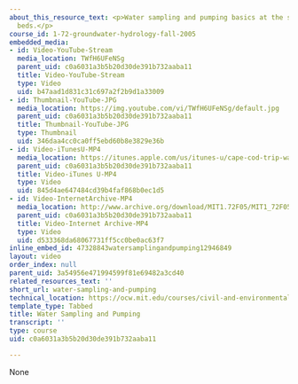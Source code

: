 ```yaml
---
about_this_resource_text: <p>Water sampling and pumping basics at the sewage disposal
  beds.</p>
course_id: 1-72-groundwater-hydrology-fall-2005
embedded_media:
- id: Video-YouTube-Stream
  media_location: TWfH6UFeNSg
  parent_uid: c0a6031a3b5b20d30de391b732aaba11
  title: Video-YouTube-Stream
  type: Video
  uid: b47aad1d831c31c697a2f2b9d1a33009
- id: Thumbnail-YouTube-JPG
  media_location: https://img.youtube.com/vi/TWfH6UFeNSg/default.jpg
  parent_uid: c0a6031a3b5b20d30de391b732aaba11
  title: Thumbnail-YouTube-JPG
  type: Thumbnail
  uid: 346daa4cc0ca0ff5ebd60b8e3829e36b
- id: Video-iTunesU-MP4
  media_location: https://itunes.apple.com/us/itunes-u/cape-cod-trip-water-sampling/id626973433?i=139922924
  parent_uid: c0a6031a3b5b20d30de391b732aaba11
  title: Video-iTunes U-MP4
  type: Video
  uid: 845d4ae647484cd39b4faf868b0ec1d5
- id: Video-InternetArchive-MP4
  media_location: http://www.archive.org/download/MIT1.72F05/MIT1_72F05_cape_cod01_220k.mp4
  parent_uid: c0a6031a3b5b20d30de391b732aaba11
  title: Video-Internet Archive-MP4
  type: Video
  uid: d533368da68067731ff5cc0be0ac63f7
inline_embed_id: 47328843watersamplingandpumping12946849
layout: video
order_index: null
parent_uid: 3a54956e471994599f81e69482a3cd40
related_resources_text: ''
short_url: water-sampling-and-pumping
technical_location: https://ocw.mit.edu/courses/civil-and-environmental-engineering/1-72-groundwater-hydrology-fall-2005/cape-cod-trip/water-sampling-and-pumping
template_type: Tabbed
title: Water Sampling and Pumping
transcript: ''
type: course
uid: c0a6031a3b5b20d30de391b732aaba11

---
```

None